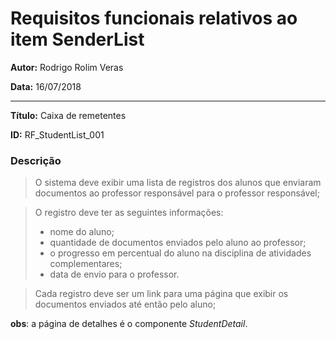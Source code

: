 Requisitos funcionais relativos ao item SenderList
=========================================

**Autor:**  Rodrigo Rolim Veras

**Data:**   16/07/2018

----

**Título:** Caixa de remetentes

**ID:**     RF_StudentList_001

### Descrição

> O sistema deve exibir uma lista de registros dos alunos que enviaram documentos ao professor responsável para o professor responsável;

> O registro deve ter as seguintes informações:
 > * nome do aluno;
 > * quantidade de documentos enviados pelo aluno ao professor;
 > * o progresso em percentual do aluno na disciplina de atividades complementares;
 > * data de envio para o professor.

> Cada registro deve ser um link para uma página que exibir os documentos enviados até então pelo aluno;

**obs**: a página de detalhes é o componente *StudentDetail*. 

